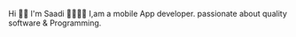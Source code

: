 
Hi 👋🏻 I'm Saadi 👩‍💻💙📱 I,am a mobile App developer.
passionate about quality software & Programming.



